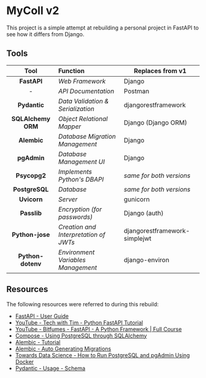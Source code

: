 # MyColl v2

This project is a simple attempt at rebuilding a personal project in FastAPI to see how it differs from Django.

## Tools

|        Tool        | Function                              | Replaces from v1              |
|:------------------:|:--------------------------------------|-------------------------------|
|    **FastAPI**     | *Web Framework*                       | Django                        |
|         -          | *API Documentation*                   | Postman                       |
|    **Pydantic**    | *Data Validation & Serialization*     | djangorestframework           |
| **SQLAlchemy ORM** | *Object Relational Mapper*            | Django (Django ORM)           |
|    **Alembic**     | *Database Migration Management*       | Django                        |
|    **pgAdmin**     | *Database Management UI*              | Django                        |
|    **Psycopg2**    | *Implements Python's DBAPI*           | *same for both versions*      |
|   **PostgreSQL**   | *Database*                            | *same for both versions*      |
|    **Uvicorn**     | *Server*                              | gunicorn                      |
|    **Passlib**     | *Encryption (for passwords)*          | Django (auth)                 |
|  **Python-jose**   | *Creation and Interpretation of JWTs* | djangorestframework-simplejwt |
| **Python-dotenv**  | *Environment Variables Management*    | django-environ                |

## Resources

The following resources were referred to during this rebuild:

- [FastAPI - User Guide](https://fastapi.tiangolo.com/tutorial/)
- [YouTube - Tech with Tim - Python FastAPI Tutorial](https://www.youtube.com/watch?v=-ykeT6kk4bk)
- [YouTube - Bitfumes - FastAPI - A Python Framework | Full Course](https://www.youtube.com/watch?v=7t2alSnE2-I)
- [Compose - Using PostgreSQL through SQLAlchemy](https://www.compose.com/articles/using-postgresql-through-sqlalchemy/)
- [Alembic - Tutorial](https://alembic.sqlalchemy.org/en/latest/tutorial.html)
- [Alembic - Auto Generating Migrations](https://alembic.sqlalchemy.org/en/latest/autogenerate.html)
- [Towards Data Science - How to Run PostgreSQL and pgAdmin Using Docker](https://towardsdatascience.com/how-to-run-postgresql-and-pgadmin-using-docker-3a6a8ae918b5)
- [Pydantic - Usage - Schema](https://pydantic-docs.helpmanual.io/usage/schema/)